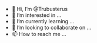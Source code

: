 - 👋 Hi, I’m @Trubusterus
- 👀 I’m interested in ...
- 🌱 I’m currently learning ...
- 💞️ I’m looking to collaborate on ...
- 📫 How to reach me ...

<!---
Trubusterus/Trubusterus is a ✨ special ✨ repository because its `README.md` (this file) appears on your GitHub profile.
You can click the Preview link to take a look at your changes.
--->
